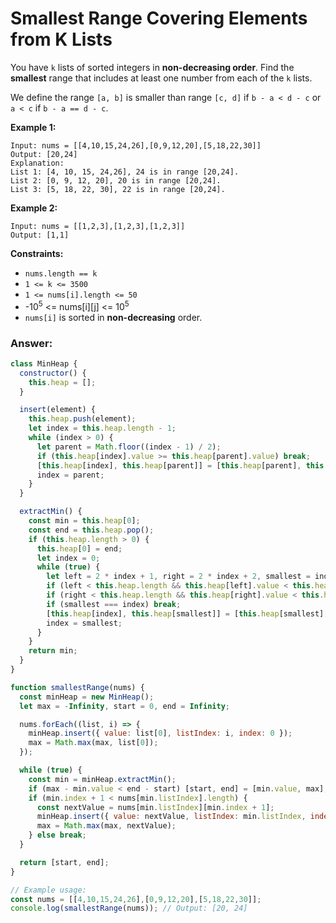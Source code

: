 # Smallest Range Covering Elements from K Lists

You have `k` lists of sorted integers in **non-decreasing order**. Find the **smallest** range that includes at least one number from each of the `k` lists.

We define the range `[a, b]` is smaller than range `[c, d]` if `b - a < d - c` or `a < c` if `b - a == d - c`.

**Example 1:**
```
Input: nums = [[4,10,15,24,26],[0,9,12,20],[5,18,22,30]]
Output: [20,24]
Explanation: 
List 1: [4, 10, 15, 24,26], 24 is in range [20,24].
List 2: [0, 9, 12, 20], 20 is in range [20,24].
List 3: [5, 18, 22, 30], 22 is in range [20,24].
```

**Example 2:**
```
Input: nums = [[1,2,3],[1,2,3],[1,2,3]]
Output: [1,1]
```

**Constraints:**

- `nums.length == k`
- `1 <= k <= 3500`
- `1 <= nums[i].length <= 50`
- -10<sup>5</sup> <= nums[i][j] <= 10<sup>5</sup>
- `nums[i]` is sorted in **non-decreasing** order.

### Answer:

```javascript
class MinHeap {
  constructor() {
    this.heap = [];
  }

  insert(element) {
    this.heap.push(element);
    let index = this.heap.length - 1;
    while (index > 0) {
      let parent = Math.floor((index - 1) / 2);
      if (this.heap[index].value >= this.heap[parent].value) break;
      [this.heap[index], this.heap[parent]] = [this.heap[parent], this.heap[index]];
      index = parent;
    }
  }

  extractMin() {
    const min = this.heap[0];
    const end = this.heap.pop();
    if (this.heap.length > 0) {
      this.heap[0] = end;
      let index = 0;
      while (true) {
        let left = 2 * index + 1, right = 2 * index + 2, smallest = index;
        if (left < this.heap.length && this.heap[left].value < this.heap[smallest].value) smallest = left;
        if (right < this.heap.length && this.heap[right].value < this.heap[smallest].value) smallest = right;
        if (smallest === index) break;
        [this.heap[index], this.heap[smallest]] = [this.heap[smallest], this.heap[index]];
        index = smallest;
      }
    }
    return min;
  }
}

function smallestRange(nums) {
  const minHeap = new MinHeap();
  let max = -Infinity, start = 0, end = Infinity;

  nums.forEach((list, i) => {
    minHeap.insert({ value: list[0], listIndex: i, index: 0 });
    max = Math.max(max, list[0]);
  });

  while (true) {
    const min = minHeap.extractMin();
    if (max - min.value < end - start) [start, end] = [min.value, max];
    if (min.index + 1 < nums[min.listIndex].length) {
      const nextValue = nums[min.listIndex][min.index + 1];
      minHeap.insert({ value: nextValue, listIndex: min.listIndex, index: min.index + 1 });
      max = Math.max(max, nextValue);
    } else break;
  }

  return [start, end];
}

// Example usage:
const nums = [[4,10,15,24,26],[0,9,12,20],[5,18,22,30]];
console.log(smallestRange(nums)); // Output: [20, 24]
```